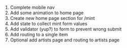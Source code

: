 1. Complete mobile nav
2. Add some animation to home page
3. Create new home page section for /mint
4. Add state to collect mint form values
5. Add validator (yup?) to form to prevent wrong submit
6. Add routing to a single item
7. Optional add artists page and routing to artists page
